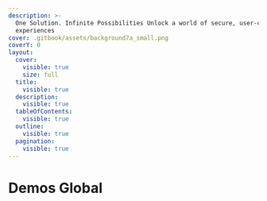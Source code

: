```yaml
---
description: >-
  One Solution. Infinite Possibilities Unlock a world of secure, user-centric
  experiences
cover: .gitbook/assets/background7a_small.png
coverY: 0
layout:
  cover:
    visible: true
    size: full
  title:
    visible: true
  description:
    visible: true
  tableOfContents:
    visible: true
  outline:
    visible: true
  pagination:
    visible: true
---
```


# Demos Global

